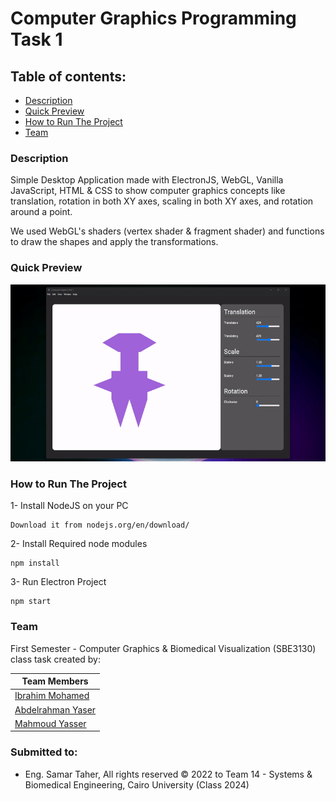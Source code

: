 # Computer Graphics Programming Task 1

## Table of contents:
- [Description](#Description)
- [Quick Preview](#quick-preview)
- [How to Run The Project](#run-the-project)
- [Team](#team)



### Description

Simple Desktop Application made with ElectronJS, WebGL, Vanilla JavaScript, HTML & CSS to show computer graphics concepts
like translation, rotation in both XY axes, scaling in both XY axes, and rotation around a point.

We used WebGL's shaders (vertex shader & fragment shader) and functions to draw the shapes and apply the transformations.


### Quick Preview

![Preview](./src/assets/git.gif)

### How to Run The Project
1- Install NodeJS on your PC
``` 
Download it from nodejs.org/en/download/
```

2- Install Required node modules

```shell
npm install
```

3- Run Electron Project

```shell
npm start
```


### Team
First Semester - Computer Graphics & Biomedical Visualization (SBE3130) class task created by:

| Team Members                                          |
|-------------------------------------------------------|
| [Ibrahim Mohamed](https://github.com/1brahimmohamed)  |
| [Abdelrahman Yaser](https://github.com/Abdelrhman012) |
| [Mahmoud Yasser](https://github.com/mahmoud1yaser)    |




### Submitted to:
- Eng. Samar Taher,
  All rights reserved © 2022 to Team 14 - Systems & Biomedical Engineering, Cairo University (Class 2024)
